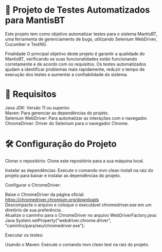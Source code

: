 # 📁 Projeto de Testes Automatizados para MantisBT
Este projeto tem como objetivo automatizar testes para o sistema MantisBT, uma ferramenta de gerenciamento de bugs, utilizando Selenium WebDriver, Cucumber e TestNG.</br>

Finalidade
O principal objetivo deste projeto é garantir a qualidade do MantisBT, verificando se suas funcionalidades estão funcionando corretamente e de acordo com os requisitos. Os testes automatizados ajudam a identificar problemas mais rapidamente, reduzir o tempo de execução dos testes e aumentar a confiabilidade do sistema.

# 📁 Requisitos
Java JDK: Versão 11 ou superior.</br>
Maven: Para gerenciar as dependências do projeto.</br>
Selenium WebDriver: Para automatizar as interações com o navegador.</br>
ChromeDriver: Driver do Selenium para o navegador Chrome.</br>


# 🛠️ Configuração do Projeto
Clonar o repositório: Clone este repositório para a sua máquina local.

Instalar as dependências: Execute o comando mvn clean install na raiz do projeto para baixar e instalar as dependências do projeto.

Configurar o ChromeDriver:

Baixe o ChromeDriver da página oficial: https://chromedriver.chromium.org/downloads </br>
Descompacte o arquivo e coloque o executável chromedriver.exe em um diretório de sua preferência.</br>
Atualize o caminho para o ChromeDriver no arquivo WebDriverFactory.java:
Java
System.setProperty("webdriver.chrome.driver", "caminho/para/seu/chromedriver.exe");

Executar os testes:

Usando o Maven: Execute o comando mvn clean test na raiz do projeto.
